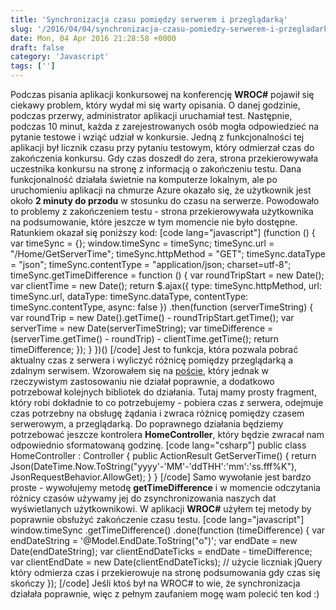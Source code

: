 ```yaml
---
title: 'Synchronizacja czasu pomiędzy serwerem i przeglądarką'
slug: '/2016/04/04/synchronizacja-czasu-pomiedzy-serwerem-i-przegladarka/'
date: Mon, 04 Apr 2016 21:28:58 +0000
draft: false
category: 'Javascript'
tags: ['']
---
```


Podczas pisania aplikacji konkursowej na konferencję **WROC#** pojawił się ciekawy problem, który wydał mi się warty opisania. O danej godzinie, podczas przerwy, administrator aplikacji uruchamiał test. Następnie, podczas 10 minut, każda z zarejestrowanych osób mogła odpowiedzieć na pytanie testowe i wziąć udział w konkursie. Jedną z funkcjonalności tej aplikacji był licznik czasu przy pytaniu testowym, który odmierzał czas do zakończenia konkursu. Gdy czas doszedł do zera, strona przekierowywała uczestnika konkursu na stronę z informacją o zakończeniu testu. Dana funkcjonalność działała świetnie na komputerze lokalnym, ale po uruchomieniu aplikacji na chmurze Azure okazało się, że użytkownik jest około **2 minuty do przodu** w stosunku do czasu na serwerze. Powodowało to problemy z zakończeniem testu - strona przekierowywała użytkownika na podsumowanie, które jeszcze w tym momencie nie było dostępne. Ratunkiem okazał się poniższy kod: \[code lang="javascript"\] (function () { var timeSync = {}; window.timeSync = timeSync; timeSync.url = "/Home/GetServerTime"; timeSync.httpMethod = "GET"; timeSync.dataType = "json"; timeSync.contentType = "application/json; charset=utf-8"; timeSync.getTimeDifference = function () { var roundTripStart = new Date(); var clientTime = new Date(); return $.ajax({ type: timeSync.httpMethod, url: timeSync.url, dataType: timeSync.dataType, contentType: timeSync.contentType, async: false }) .then(function (serverTimeString) { var roundTrip = new Date().getTime() - roundTripStart.getTime(); var serverTime = new Date(serverTimeString); var timeDifference = (serverTime.getTime() - roundTrip) - clientTime.getTime(); return timeDifference; }); } })() \[/code\] Jest to funkcja, która pozwala pobrać aktualny czas z serwera i wyliczyć różnicę pomiędzy przeglądarką a zdalnym serwisem. Wzorowałem się na [poście](https://codemadesimple.wordpress.com/2012/06/18/timesync-with-asp-net-mvc-4/), który jednak w rzeczywistym zastosowaniu nie działał poprawnie, a dodatkowo potrzebował kolejnych bibliotek do działania. Tutaj mamy prosty fragment, który robi dokładnie to co potrzebujemy - pobiera czas z serwera, odejmuje czas potrzebny na obsługę żądania i zwraca różnicę pomiędzy czasem serwerowym, a przeglądarką. Do poprawnego działania będziemy potrzebować jeszcze kontrolera **HomeController**, który będzie zwracał nam odpowiednio sformatowaną godzinę. \[code lang="csharp"\] public class HomeController : Controller { public ActionResult GetServerTime() { return Json(DateTime.Now.ToString("yyyy'-'MM'-'ddTHH':'mm':'ss.fff%K"), JsonRequestBehavior.AllowGet); } } \[/code\] Samo wywołanie jest bardzo proste - wywołujemy metodę **getTimeDifference** i w momencie odczytania różnicy czasów używamy jej do zsynchronizowania naszych dat wyświetlanych użytkownikowi. W aplikacji **WROC#** użyłem tej metody by poprawnie obsłużyć zakończenie czasu testu. \[code lang="javascript"\] window.timeSync .getTimeDifference() .done(function (timeDifference) { var endDateString = '@Model.EndDate.ToString("o")'; var endDate = new Date(endDateString); var clientEndDateTicks = endDate - timeDifference; var clientEndDate = new Date(clientEndDateTicks); // użycie liczniak jQuery który odmierza czas i przekierowuje na stronę podsumowania gdy czas się skończy }); \[/code\] Jeśli ktoś był na WROC# to wie, że synchronizacja działała poprawnie, więc z pełnym zaufaniem mogę wam polecić ten kod :)